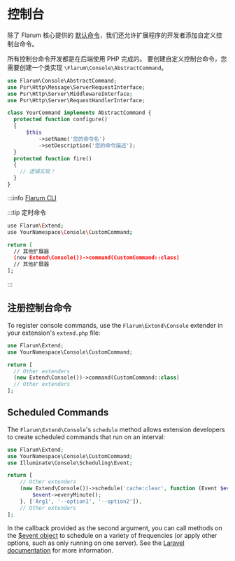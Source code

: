 # 控制台

除了 Flarum 核心提供的 [默认命令](../console.md)，我们还允许扩展程序的开发者添加自定义控制台命令。

所有控制台命令开发都是在后端使用 PHP 完成的。 要创建自定义控制台命令，您需要创建一个类实现 `\Flarum\Console\AbstractCommand`。

```php
use Flarum\Console\AbstractCommand;
use Psr\Http\Message\ServerRequestInterface;
use Psr\Http\Server\MiddlewareInterface;
use Psr\Http\Server\RequestHandlerInterface;

class YourCommand implements AbstractCommand {
  protected function configure()
  {
      $this
          ->setName('您的命令名')
          ->setDescription('您的命令描述');
  }
  protected function fire()
  {
    // 逻辑实现！
  }
}
```

:::info [Flarum CLI](https://github.com/flarum/cli)

:::tip 定时命令
```bash
use Flarum\Extend;
use YourNamespace\Console\CustomCommand;

return [
  // 其他扩展器
  (new Extend\Console())->command(CustomCommand::class)
  // 其他扩展器
];
```

:::

## 注册控制台命令

To register console commands, use the `Flarum\Extend\Console` extender in your extension's `extend.php` file:

```php
use Flarum\Extend;
use YourNamespace\Console\CustomCommand;

return [
  // Other extenders
  (new Extend\Console())->command(CustomCommand::class)
  // Other extenders
];
```

## Scheduled Commands

The `Flarum\Extend\Console`'s `schedule` method allows extension developers to create scheduled commands that run on an interval:


```php
use Flarum\Extend;
use YourNamespace\Console\CustomCommand;
use Illuminate\Console\Scheduling\Event;

return [
    // Other extenders
    (new Extend\Console())->schedule('cache:clear', function (Event $event) {
        $event->everyMinute();
    }, ['Arg1', '--option1', '--option2']),
    // Other extenders
];
```

In the callback provided as the second argument, you can call methods on the [$event object](https://laravel.com/api/8.x/Illuminate/Console/Scheduling/Event.html) to schedule on a variety of frequencies (or apply other options, such as only running on one server). See the [Laravel documentation](https://laravel.com/docs/8.x/scheduling#scheduling-artisan-commands) for more information.
